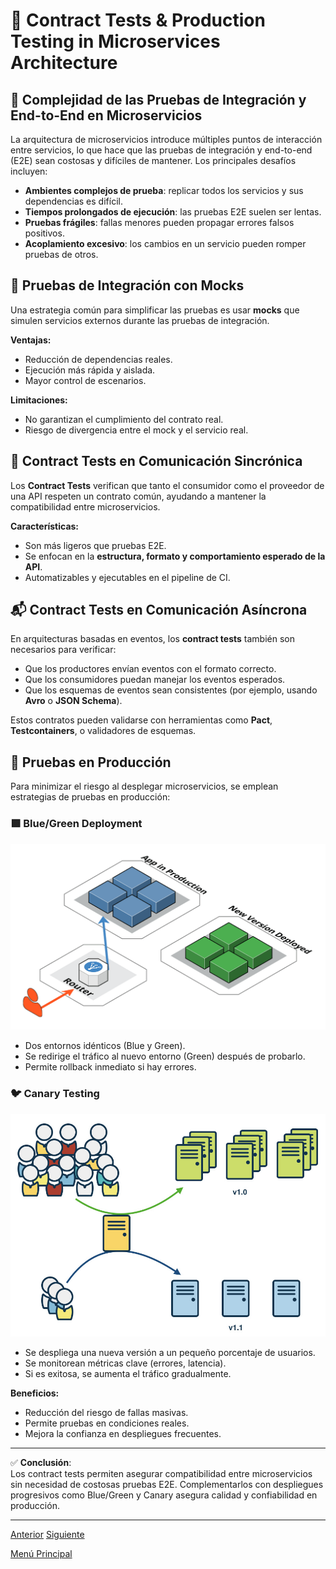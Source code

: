 # 🧪 Contract Tests & Production Testing in Microservices Architecture

## 🧩 Complejidad de las Pruebas de Integración y End-to-End en Microservicios

La arquitectura de microservicios introduce múltiples puntos de interacción entre servicios, lo que hace que las pruebas de integración y end-to-end (E2E) sean costosas y difíciles de mantener. Los principales desafíos incluyen:

- **Ambientes complejos de prueba**: replicar todos los servicios y sus dependencias es difícil.
- **Tiempos prolongados de ejecución**: las pruebas E2E suelen ser lentas.
- **Pruebas frágiles**: fallas menores pueden propagar errores falsos positivos.
- **Acoplamiento excesivo**: los cambios en un servicio pueden romper pruebas de otros.

## 🤖 Pruebas de Integración con Mocks

Una estrategia común para simplificar las pruebas es usar **mocks** que simulen servicios externos durante las pruebas de integración.

**Ventajas:**
- Reducción de dependencias reales.
- Ejecución más rápida y aislada.
- Mayor control de escenarios.

**Limitaciones:**
- No garantizan el cumplimiento del contrato real.
- Riesgo de divergencia entre el mock y el servicio real.

## 📄 Contract Tests en Comunicación Sincrónica

Los **Contract Tests** verifican que tanto el consumidor como el proveedor de una API respeten un contrato común, ayudando a mantener la compatibilidad entre microservicios.

**Características:**
- Son más ligeros que pruebas E2E.
- Se enfocan en la **estructura, formato y comportamiento esperado de la API**.
- Automatizables y ejecutables en el pipeline de CI.

## 📬 Contract Tests en Comunicación Asíncrona

En arquitecturas basadas en eventos, los **contract tests** también son necesarios para verificar:

- Que los productores envían eventos con el formato correcto.
- Que los consumidores puedan manejar los eventos esperados.
- Que los esquemas de eventos sean consistentes (por ejemplo, usando **Avro** o **JSON Schema**).

Estos contratos pueden validarse con herramientas como **Pact**, **Testcontainers**, o validadores de esquemas.

## 🚀 Pruebas en Producción

Para minimizar el riesgo al desplegar microservicios, se emplean estrategias de pruebas en producción:

### 🟩 Blue/Green Deployment

![Blue/Green Deployment](images/blue-green-deployment.png)
- Dos entornos idénticos (Blue y Green).
- Se redirige el tráfico al nuevo entorno (Green) después de probarlo.
- Permite rollback inmediato si hay errores.

### 🐦 Canary Testing

![Blue/Green Deployment](images/canary-release-deployment.jpeg)

- Se despliega una nueva versión a un pequeño porcentaje de usuarios.
- Se monitorean métricas clave (errores, latencia).
- Si es exitosa, se aumenta el tráfico gradualmente.

**Beneficios:**
- Reducción del riesgo de fallas masivas.
- Permite pruebas en condiciones reales.
- Mejora la confianza en despliegues frecuentes.

---

✅ **Conclusión**:  
Los contract tests permiten asegurar compatibilidad entre microservicios sin necesidad de costosas pruebas E2E. Complementarlos con despliegues progresivos como Blue/Green y Canary asegura calidad y confiabilidad en producción.

---

[Anterior](https://github.com/wilfredoha/microservices-event_driven-architecture/blob/main/05_Testing_Microservices/01_testing_pyramid.md)   [Siguiente](https://github.com/wilfredoha/microservices-event_driven-architecture/blob/main/05_Testing_Microservices/03_contract_tests_solutions.md)

[Menú Principal](https://github.com/wilfredoha/microservices-event_driven-architecture)